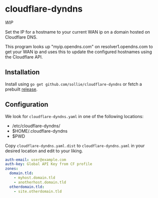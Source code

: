 # cloudflare-dyndns

*WIP*

Set the IP for a hostname to your current WAN ip on a domain hosted on Cloudflare DNS.

This program looks up "myip.opendns.com" on resolver1.opendns.com to get your WAN ip and uses this to update the configured hostnames using the Cloudflare API.

## Installation

Install using `go get github.com/sollie/cloudflare-dyndns` or fetch a prebuilt [release](https://github.com/sollie/cloudflare-dyndns/releases).

## Configuration

We look for `cloudflare-dyndns.yaml` in one of the following locations:
* /etc/cloudflare-dyndns/
* $HOME/.cloudflare-dyndns
* $PWD

Copy `cloudflare-dyndns.yaml.dist` to `cloudflare-dyndns.yaml` in your desired location and edit to your liking.

```yaml
auth-email: user@example.com
auth-key: Global API Key from CF profile
zones:
  domain.tld:
    - myhost.domain.tld
    - anotherhost.domain.tld
  otherdomain.tld:
    - site.otherdomain.tld
```
